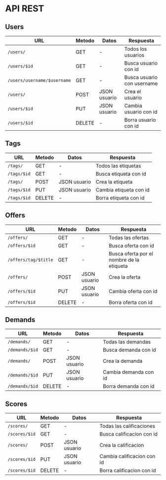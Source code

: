 # API REST

## Users

URL | Metodo | Datos | Respuesta
----|--------|------|----------
`/users/`| GET | - | Todos los usuarios
`/users/$id`| GET | - | Busca usuario con id
`/users/username/$username`| GET | - | Busca usuario con username
`/users/`| POST | JSON usuario | Crea el usuario
`/users/$id`| PUT | JSON usuario | Cambia usuario con id
`/users/$id`| DELETE | - | Borra usuario con id

## Tags

URL | Metodo | Datos | Respuesta
----|--------|------|----------
`/tags/`| GET | - | Todos las etiquetas
`/tags/$id`| GET | - | Busca etiqueta con id
`/tags/`| POST | JSON usuario | Crea la etiqueta
`/tags/$id`| PUT | JSON usuario | Cambia etiqueta con id
`/tags/$id`| DELETE | - | Borra etiqueta con id

## Offers

URL | Metodo | Datos | Respuesta
----|--------|------|----------
`/offers/`| GET | - | Todas las ofertas
`/offers/$id`| GET | - | Busca oferta con id
`/offers/tag/$title`| GET | - | Busca oferta por el nombre de la etiqueta
`/offers/`| POST | JSON usuario | Crea la oferta
`/offers/$id`| PUT | JSON usuario | Cambia oferta con id
`/offers/$id`| DELETE | - | Borra oferta con id

## Demands

URL | Metodo | Datos | Respuesta
----|--------|------|----------
`/demands/`| GET | - | Todas las demandas
`/demands/$id`| GET | - | Busca demanda con id
`/demands/`| POST | JSON usuario | Crea la demanda
`/demands/$id`| PUT | JSON usuario | Cambia demanda con id
`/demands/$id`| DELETE | - | Borra demanda con id

## Scores

URL | Metodo | Datos | Respuesta
----|--------|------|----------
`/scores/`| GET | - | Todas las calificaciones
`/scores/$id`| GET | - | Busca calificacion con id
`/scores/`| POST | JSON usuario | Crea la calificacion
`/scores/$id`| PUT | JSON usuario | Cambia calificacion con id
`/scores/$id`| DELETE | - | Borra calificacion con id